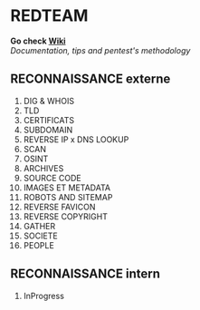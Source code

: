 # REDTEAM 
**Go check [Wiki](https://github.com/33gl00/redTEAM/wiki)**  
_Documentation, tips and pentest's methodology_   

   
## RECONNAISSANCE externe
1. DIG & WHOIS
2. TLD
3. CERTIFICATS
4. SUBDOMAIN
5. REVERSE IP x DNS LOOKUP
6. SCAN
7. OSINT
8. ARCHIVES
9. SOURCE CODE
10. IMAGES ET METADATA
11. ROBOTS AND SITEMAP
12. REVERSE FAVICON
13. REVERSE COPYRIGHT
14. GATHER
15. SOCIETE
16. PEOPLE
    
## RECONNAISSANCE intern
1. InProgress

